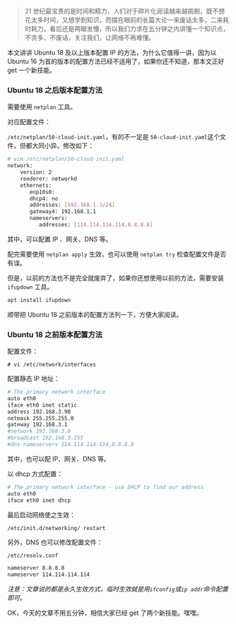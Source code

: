 > 21 世纪最宝贵的是时间和精力，人们对于碎片化阅读越来越挑剔，既不想花太多时间，又想学到知识，而摆在眼前的长篇大论一来废话太多，二来耗时耗力，看后还是两眼发懵，所以我们力求在五分钟之内讲懂一个知识点，不贪多、不废话，关注我们，让网络不再难懂。



本文讲讲 Ubuntu 18 及以上版本配置 IP 的方法，为什么它值得一讲，因为以 Ubuntu 16 为首的版本的配置方法已经不适用了，如果你还不知道，那本文正好 get 一个新技能。



### Ubuntu 18 之后版本配置方法

需要使用 `netplan` 工具。

对应配置文件：

`/etc/netplan/50-cloud-init.yaml`，有的不一定是 `50-cloud-init.yaml`这个文件，但都大同小异。修改如下：

```sh
# vim /etc/netplan/50-cloud-init.yaml
network:
    version: 2
    renderer: networkd
    ethernets:
       enp10s0:
       dhcp4: no
       addresses: [192.168.1.3/24]
       gateway4: 192.168.1.1
       nameservers:
          addresses: [114.114.114.114,8.8.8.8]
```

其中，可以配置 IP 、网关、DNS 等。

配完需要使用 `netplan apply` 生效，也可以使用 `netplan try` 检查配置文件是否有误。

但是，以前的方法也不是完全就废弃了，如果你还想使用以前的方法，需要安装 `ifupdown` 工具。

```sh
apt install ifupdown
```



顺带把 Ubuntu 18 之前版本的配置方法列一下，方便大家阅读。

### Ubuntu 18 之前版本配置方法

配置文件：  

```
# vi /etc/network/interfaces
```

配置静态 IP 地址：

```sh
# The primary network interface
auto eth0
iface eth0 inet static
address 192.168.3.90
netmask 255.255.255.0
gateway 192.168.3.1
#network 192.168.3.0
#broadcast 192.168.3.255
#dns-nameservers 114.114.114.114,8.8.8.8
```

其中，也可以配 IP、网关、DNS 等。

以 dhcp 方式配置：

```sh
# The primary network interface - use DHCP to find our address
auto eth0
iface eth0 inet dhcp
```

最后启动网络使之生效：  

```sh
/etc/init.d/networking/ restart
```

另外，DNS 也可以修改配置文件：

`/etc/resolv.conf`

```sh
nameserver 8.8.8.8
nameserver 114.114.114.114
```



*注意：文章说的都是永久生效方式，临时生效就是用`ifconfig`或`ip addr`命令配置即可。*



OK，今天的文章不用五分钟，相信大家已经 get 了两个新技能。嘿嘿。



